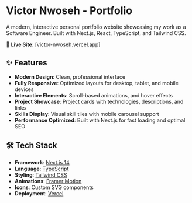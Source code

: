 # Victor Nwoseh - Portfolio

A modern, interactive personal portfolio website showcasing my work as a Software Engineer. Built with Next.js, React, TypeScript, and Tailwind CSS.

🔗 **Live Site**: [victor-nwoseh.vercel.app]

## ✨ Features

- **Modern Design**: Clean, professional interface
- **Fully Responsive**: Optimized layouts for desktop, tablet, and mobile devices
- **Interactive Elements**: Scroll-based animations, and hover effects
- **Project Showcase**: Project cards with technologies, descriptions, and links
- **Skills Display**: Visual skill tiles with mobile carousel support
- **Performance Optimized**: Built with Next.js for fast loading and optimal SEO

## 🛠️ Tech Stack

- **Framework**: [Next.js 14](https://nextjs.org/)
- **Language**: [TypeScript](https://www.typescriptlang.org/)
- **Styling**: [Tailwind CSS](https://tailwindcss.com/)
- **Animations**: [Framer Motion](https://www.framer.com/motion/)
- **Icons**: Custom SVG components
- **Deployment**: [Vercel](https://vercel.com/)